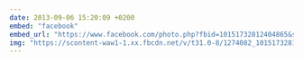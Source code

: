 ```yaml
---
date: 2013-09-06 15:20:09 +0200
embed: "facebook"
embed_url: "https://www.facebook.com/photo.php?fbid=10151732812404865&set=a.10150382045299865.355740.580174864&type=3&theater"
img: "https://scontent-waw1-1.xx.fbcdn.net/v/t31.0-8/1274082_10151732812404865_885718675_o.jpg?oh=5fa72d958fda566f8b6f5bd84f70eacb&oe=59625166"
---
```


